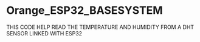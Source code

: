 # Orange_ESP32_BASESYSTEM
THIS CODE HELP READ THE TEMPERATURE AND HUMIDITY FROM A DHT SENSOR LINKED WITH ESP32
